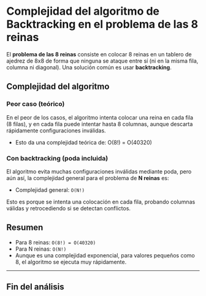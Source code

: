# Complejidad del algoritmo de Backtracking en el problema de las 8 reinas

El **problema de las 8 reinas** consiste en colocar 8 reinas en un tablero de ajedrez de 8x8 de forma que ninguna se ataque entre sí (ni en la misma fila, columna ni diagonal). Una solución común es usar **backtracking**.

## Complejidad del algoritmo

### Peor caso (teórico)
En el peor de los casos, el algoritmo intenta colocar una reina en cada fila (8 filas), y en cada fila puede intentar hasta 8 columnas, aunque descarta rápidamente configuraciones inválidas.

- Esto da una complejidad teórica de: O(8!) = O(40320)

### Con backtracking (poda incluida)
El algoritmo evita muchas configuraciones inválidas mediante poda, pero aún así, la complejidad general para el problema de **N reinas** es:

- Complejidad general: `O(N!)`

Esto es porque se intenta una colocación en cada fila, probando columnas válidas y retrocediendo si se detectan conflictos.

## Resumen
- Para 8 reinas: `O(8!) = O(40320)`
- Para N reinas: `O(N!)`
- Aunque es una complejidad exponencial, para valores pequeños como 8, el algoritmo se ejecuta muy rápidamente.

---

## Fin del análisis
